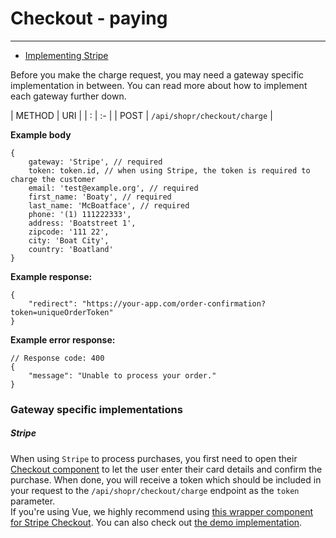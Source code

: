 # Checkout - paying

---
- [Implementing Stripe](/{{version}}/checkout-paying#gateway-stripe)

<a name="section-1"></a>

Before you make the charge request, you may need a gateway specific implementation in between. You can read more about how to implement each gateway further down.

| METHOD | URI   |
| :      | :-    |
| POST | `/api/shopr/checkout/charge` |

**Example body**
```text
{
    gateway: 'Stripe', // required
    token: token.id, // when using Stripe, the token is required to charge the customer
    email: 'test@example.org', // required
    first_name: 'Boaty', // required
    last_name: 'McBoatface', // required
    phone: '(1) 111222333',
    address: 'Boatstreet 1',
    zipcode: '111 22',
    city: 'Boat City',
    country: 'Boatland'
}
```

**Example response:**

```text
{
    "redirect": "https://your-app.com/order-confirmation?token=uniqueOrderToken"
}
```

**Example error response:**

```text
// Response code: 400
{
    "message": "Unable to process your order."
}
```

### Gateway specific implementations

##### Stripe
<a name="gateway-stripe"></a>
When using `Stripe` to process purchases, you first need to open their [Checkout component](https://stripe.com/checkout) to let the user enter their card details and confirm the purchase. When done, you will receive a token which should be included in your request to the `/api/shopr/checkout/charge` endpoint as the `token` parameter.  
If you're using Vue, we highly recommend using [this wrapper component for Stripe Checkout](https://github.com/jofftiquez/vue-stripe-checkout). You can also check out [the demo implementation](https://github.com/happypixels/laravel-shopr-demo/blob/master/resources/js/components/PaymentOptions/Stripe.vue).
